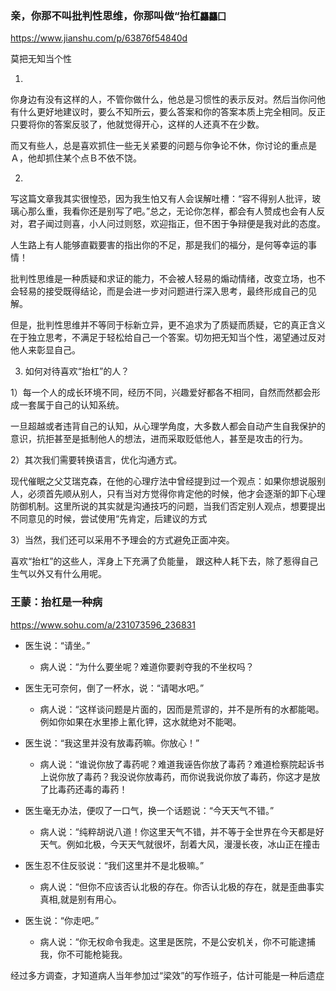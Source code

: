 ### 亲，你那不叫批判性思维，你那叫做“抬杠`龘龘囗`
https://www.jianshu.com/p/63876f54840d

莫把无知当个性

1.
你身边有没有这样的人，不管你做什么，他总是习惯性的表示反对。然后当你问他有什么更好地建议时，要么不知所云，要么答案和你的答案本质上完全相同。反正只要将你的答案反驳了，他就觉得开心，这样的人还真不在少数。

而又有些人，总是喜欢抓住一些无关紧要的问题与你争论不休，你讨论的重点是Ａ，他却抓住某个点Ｂ不依不饶。

2.
写这篇文章我其实很惶恐，因为我生怕又有人会误解吐槽：“容不得别人批评，玻璃心那么重，我看你还是别写了吧。”总之，无论你怎样，都会有人赞成也会有人反对，君子闻过则喜，小人问过则怒，欢迎指正，但不困于争辩便是我对此的态度。

人生路上有人能够直戳要害的指出你的不足，那是我们的福分，是何等幸运的事情！

批判性思维是一种质疑和求证的能力，不会被人轻易的煽动情绪，改变立场，也不会轻易的接受既得结论，而是会进一步对问题进行深入思考，最终形成自己的见解。

但是，批判性思维并不等同于标新立异，更不追求为了质疑而质疑，它的真正含义在于独立思考，不满足于轻松给自己一个答案。切勿把无知当个性，渴望通过反对他人来彰显自己。

3. 如何对待喜欢“抬杠”的人？

1）每一个人的成长环境不同，经历不同，兴趣爱好都各不相同，自然而然都会形成一套属于自己的认知系统。

一旦超越或者违背自己的认知，从心理学角度，大多数人都会自动产生自我保护的意识，抗拒甚至是抵制他人的想法，进而采取贬低他人，甚至是攻击的行为。

2）其次我们需要转换语言，优化沟通方式。

现代催眠之父艾瑞克森，在他的心理疗法中曾经提到过一个观点：如果你想说服别人，必须首先顺从别人，只有当对方觉得你肯定他的时候，他才会逐渐的卸下心理防御机制。这里所说的其实就是沟通技巧的问题，当我们否定别人观点，想要提出不同意见的时候，尝试使用“先肯定，后建议的方式

3）当然，我们还可以采用不予理会的方式避免正面冲突。

喜欢“抬杠”的这些人，浑身上下充满了负能量，
跟这种人耗下去，除了惹得自己生气以外又有什么用呢。

### 王蒙：抬杠是一种病
https://www.sohu.com/a/231073596_236831

- 医生说：“请坐。”
  - 病人说：“为什么要坐呢？难道你要剥夺我的不坐权吗？

- 医生无可奈何，倒了一杯水，说：“请喝水吧。”
  - 病人说：“这样谈问题是片面的，因而是荒谬的，并不是所有的水都能喝。例如你如果在水里掺上氰化钾，这水就绝对不能喝。

- 医生说：“我这里并没有放毒药嘛。你放心！”
  - 病人说：“谁说你放了毒药呢？难道我诬告你放了毒药？难道检察院起诉书上说你放了毒药？我没说你放毒药，而你说我说你放了毒药，你这才是放了比毒药还毒的毒药！

- 医生毫无办法，便叹了一口气，换一个话题说：“今天天气不错。”
  - 病人说：“纯粹胡说八道！你这里天气不错，并不等于全世界在今天都是好天气。例如北极，今天天气就很坏，刮着大风，漫漫长夜，冰山正在撞击

- 医生忍不住反驳说：“我们这里并不是北极嘛。”
  - 病人说：“但你不应该否认北极的存在。你否认北极的存在，就是歪曲事实真相,就是别有用心。

- 医生说：“你走吧。”
  - 病人说：“你无权命令我走。这里是医院，不是公安机关，你不可能逮捕我，你不可能枪毙我。

经过多方调查，才知道病人当年参加过“梁效”的写作班子，估计可能是一种后遗症
